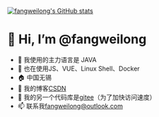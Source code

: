 [![fangweilong's GitHub stats](https://github-readme-stats.vercel.app/api?username=fangweilong)](https://github.com/fangweilong)

# 👋 Hi, I’m @fangweilong
- 👀 我使用的主力语言是 JAVA
- 🌱 也在使用JS、VUE、Linux Shell、Docker
- 🏠 中国无锡
- 📓 我的博客[CSDN](https://blog.csdn.net/tutian2000)
- 📗 我的另一个代码库是[gitee](https://gitee.com/Teler)（为了加快访问速度）
- 📫 联系我<fangweilong@outlook.com>
